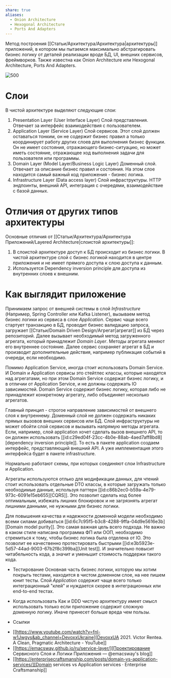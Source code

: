 ```yaml
---
share: true
aliases:
  - Onion Architecture
  - Hexogonal Architecture
  - Ports And Adapters
---
```


Метод построения [[Статьи/Архитектура/Архитектура|архитектуры]] приложений, в котором мы пытаемся максимально абстрагировать бизнес логику от деталей реализации вроде БД, UI, внешних сервисов, фреймворков. Также известна как Onion Architecture или Hexogonal Architecture, Ports And Adapters.

![500](attachments/clean_arch.png)

# Слои

В чистой архитектуре выделяют следующие слои:
1. Presentation Layer (User Interface Layer)
   Слой представления. Отвечает за интерфейс взаимодействия с пользователем.   
2. Application Layer (Service Layer)
   Слой сервисов. Этот слой должен оставаться тонким, он не содержит бизнес правил а только координирует работу других слоев для выполнения бизнес функции. Он не имеет состояния, отражающего бизнес-ситуацию, но может иметь состояние, отражающее ход выполнения задачи для пользователя или программы.
3. Domain Layer (Model Layer/Business Logic Layer)
   Доменный слой. Отвечает за описание бизнес правил и состояния. На этом слое находится самый важный код приложения - бизнес логика.
4. Infrastructure Layer (Data access layer)
   Слой инфраструктуры. HTTP эндпоинты, внешний API, интеграция с очередями, взаимодействие с базой данных.
   
# Отличия от других типов архитектуры

Основные отличия от [[Статьи/Архитектура/Архитектура Приложений/Layered Architecture|слоистой архитектуры]]:
1. В слоистой архитектуре доступ к БД происходит из бизнес логики. В чистой архитектуре слой с бизнес логикой находится в центре приложения и не имеет прямого доступа к слою доступа к данным.
2. Используется Dependency inversion principle для доступа из внутренних слоев к внешним.

# Как выглядит приложение

Принимаем запрос от внешней системы в слой *Infrastructure* (Например, Spring Controller или Kafka Listener), вызываем метод бизнес логики из сервиса в слое *Application*. Сервис чаще всего стартует транзакцию в БД, проводит бизнес валидацию запроса, загружает [[Статьи/Domain Driven Design/Агрегат|агрегат]] из БД через репозиторий. Далее вызывает необходимый метод загруженного агрегата, который принадлежит *Domain Layer*. Методы агрегата меняют его внутреннее состояние. Далее сервис сохраняет агрегат в БД и производит дополнительные действия, например публикация событий в очереди, если необходимо.

Помимо Application Service, иногда стоит использовать Domain Service. И Domain и Application сервисы это стейтлес классы, которые находятся над агрегатами, но при этом Domain Service содержат бизнес логику, и в отличии от Application Service, и не должны содержать IO зависимостей.
Domain Service содержит бизнес логику, которая либо не принадлежит конкретному агрегату, либо объединяет несколько агрегатов.

Главный принцип - строгое направление зависимостей от внешнего слоя к внутреннему. Доменный слой не должен содержать никаких прямых вызовов внешних сервисов или БД. Слой инфраструктуры не может обойти слой сервисов и вызывать напрямую методы агрегата.
Если, например, слой application хочет сделать вызов внешнего API, то он должен использовать [[id:c29ed04f-23cc-4b0e-88ab-4aed7aff8bd8][dependency inversion principle]]. То есть в пакете application создаем интерфейс, представляющий внешний API. А уже имплементация этого интерфейса будет в пакете infrastructure.

Нормально работают схемы, при которых соединяют слои Infrastructure и Application.

Агрегаты используются отлько для модификации данных, для чтений стоит использовать отдельные DTO классы, в которые загружать только необходимые данные, используя паттерн [[id:c86b2ec0-b59a-4e79-973c-6091e15eb655][CQRS]]. Это позволит сделать код более оптимальным, избежать лишних блокировок и не загрязнять агрегат лишними данными, не нужными для бизнес логики.

Для повышения качества и надежности доменной модели необходимо всеми силами добиваться [[id:6c7c95f5-b3c8-4288-9ffa-04d9e5616e3b][Domain model purity]]. Это самая важная цель всего подхода. Не важно в каком стиле написана программа ФП или ООП, необходимо стремиться к тому, чтобы бизнес логика была отделена от IO. Это позволит ее качественно протестировать быстрыми [[id:e3b5923e-5d57-44ad-9003-67b2f8c399ba][Unit test]]. И значительно повысит читабельность кода, а значит и уменьшит стоимость поддержи такого кода.

* Тестирование
Основная часть бизнес логики, которую мы хотим покрыть тестами, находится в чистом доменном слое, на нее пишем юнит тесты. Слой *Application* содержит чаще всего только интеграционный "клей" и нуждается скорее в интеграционных или end-to-end тестах.

* Когда использовать
Как и DDD чистую архитектуру имеет смысл использовать только если приложение содержит сложную доменную логику. Иначе принесет больше вреда чем пользы.

* Ссылки
- [[https://www.youtube.com/watch?v=fnl-w1Jwgys&ab_channel=DevoxxUkraine][DevoxxUA 2021. Victor Rentea. A Clean, Pragmatic Architecture - YouTube]]
- [[https://emacsway.github.io/ru/service-layer/][Проектирование Сервисного Слоя и Логики Приложения — @emacsway's blog]]
- [[https://enterprisecraftsmanship.com/posts/domain-vs-application-services/][Domain services vs Application services · Enterprise Craftsmanship]]
